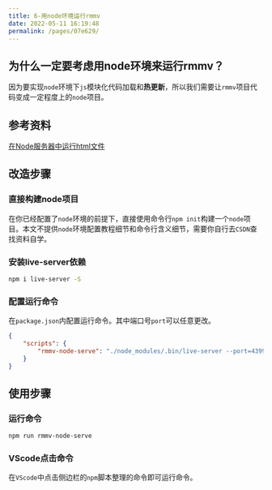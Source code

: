 ```yaml
---
title: 6-用node环境运行rmmv
date: 2022-05-11 16:19:48
permalink: /pages/07e629/
---
```


## 为什么一定要考虑用node环境来运行rmmv？
因为要实现`node`环境下`js`模块化代码加载和**热更新**，所以我们需要让`rmmv`项目代码变成一定程度上的`node`项目。

## 参考资料
[在Node服务器中运行html文件](https://blog.csdn.net/qq_34458968/article/details/123711204)


## 改造步骤
### 直接构建node项目
在你已经配置了`node`环境的前提下，直接使用命令行`npm init`构建一个`node`项目。本文不提供`node`环境配置教程细节和命令行含义细节，需要你自行去`CSDN`查找资料自学。


### 安装live-server依赖
``` sh
npm i live-server -S
```


### 配置运行命令
在`package.json`内配置运行命令。其中端口号`port`可以任意更改。
``` json
{
	"scripts": {
		"rmmv-node-serve": "./node_modules/.bin/live-server --port=4399"
	}
}
```


## 使用步骤
### 运行命令 <Badge type='warning' text='不推荐' />
``` sh
npm run rmmv-node-serve
```

### VScode点击命令 <Badge text='推荐' />
在`VScode`中点击侧边栏的`npm`脚本整理的命令即可运行命令。

